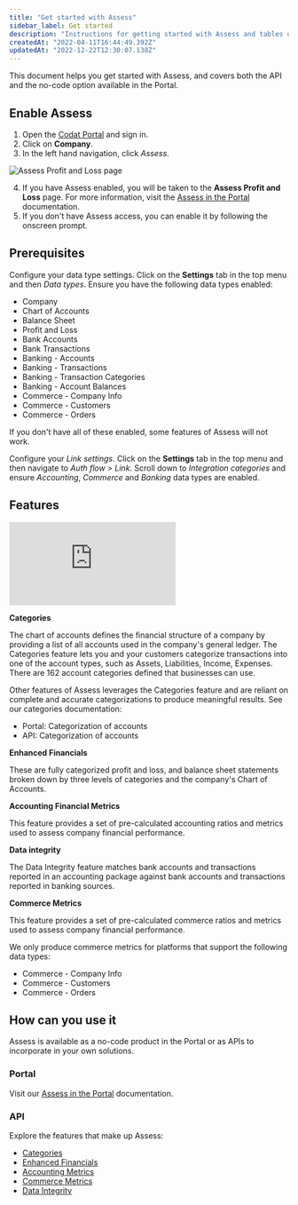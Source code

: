 ```yaml
---
title: "Get started with Assess"
sidebar_label: Get started
description: "Instructions for getting started with Assess and tables of supported features for accounting, banking and commerce data sources"
createdAt: "2022-04-11T16:44:49.392Z"
updatedAt: "2022-12-22T12:30:07.138Z"
---
```


This document helps you get started with Assess, and covers both the API and the no-code option available in the Portal.

## Enable Assess

1. Open the <a href="https://app.codat.io" target="_blank">Codat Portal</a> and sign in.
2. Click on **Company**.
3. In the left hand navigation, click _Assess_.

![Assess Profit and Loss page](/img/old/cdf1e35-Banner_1.png)

4. If you have Assess enabled, you will be taken to the **Assess Profit and Loss** page. For more information, visit the [Assess in the Portal](/assess/portal/overview) documentation.
5. If you don't have Assess access, you can enable it by following the onscreen prompt.

## Prerequisites

Configure your data type settings. Click on the **Settings** tab in the top menu and then _Data types_. Ensure you have the following data types enabled:

- Company
- Chart of Accounts
- Balance Sheet
- Profit and Loss
- Bank Accounts
- Bank Transactions
- Banking - Accounts
- Banking - Transactions
- Banking - Transaction Categories
- Banking - Account Balances
- Commerce - Company Info
- Commerce - Customers
- Commerce - Orders

If you don't have all of these enabled, some features of Assess will not work.

Configure your _Link settings_. Click on the **Settings** tab in the top menu and then navigate to _Auth flow > Link_. Scroll down to _Integration categories_ and ensure _Accounting_, _Commerce_ and _Banking_ data types are enabled.

## Features

<iframe
  src="https://docs.google.com/spreadsheets/d/e/2PACX-1vQXnkKj3esBrzpD--pKV_tVTfTHxDPpxz8BBFe2SjcNt6kB2-qcTFDxEye3kxHWu91mYRzLoCjYfpHH/pubhtml?gid=1429551319&amp;single=false&amp;widget=true&amp;headers=false"
  frameborder="0"
  style={{ top: 0, left: 0, width: "100%", height: "660px" }}
></iframe>

**Categories**

The chart of accounts defines the financial structure of a company by providing a list of all accounts used in the company's general ledger. The Categories feature lets you and your customers categorize transactions into one of the account types, such as Assets, Liabilities, Income, Expenses. There are 162 account categories defined that businesses can use.

Other features of Assess leverages the Categories feature and are reliant on complete and accurate categorizations to produce meaningful results. See our categories documentation:

- Portal: Categorization of accounts
- API: Categorization of accounts

**Enhanced Financials**

These are fully categorized profit and loss, and balance sheet statements broken down by three levels of categories and the company's Chart of Accounts.

**Accounting Financial Metrics**

This feature provides a set of pre-calculated accounting ratios and metrics used to assess company financial performance.

**Data integrity**

The Data Integrity feature matches bank accounts and transactions reported in an accounting package against bank accounts and transactions reported in banking sources.

**Commerce Metrics**

This feature provides a set of pre-calculated commerce ratios and metrics used to assess company financial performance.

We only produce commerce metrics for platforms that support the following data types:

- Commerce - Company Info
- Commerce - Customers
- Commerce - Orders

## How can you use it

Assess is available as a no-code product in the Portal or as APIs to incorporate in your own solutions.

### Portal

Visit our [Assess in the Portal](/assess/portal/overview) documentation.

### API

Explore the features that make up Assess:

- [Categories](/assess/categories)
- [Enhanced Financials](/assess/reports/enhanced-financials/financials)
- [Accounting Metrics](/assess/metrics/accounting/api-financial-metrics)
- [Commerce Metrics](/assess/metrics/commerce/overview)
- [Data Integrity](/assess/data-integrity)
